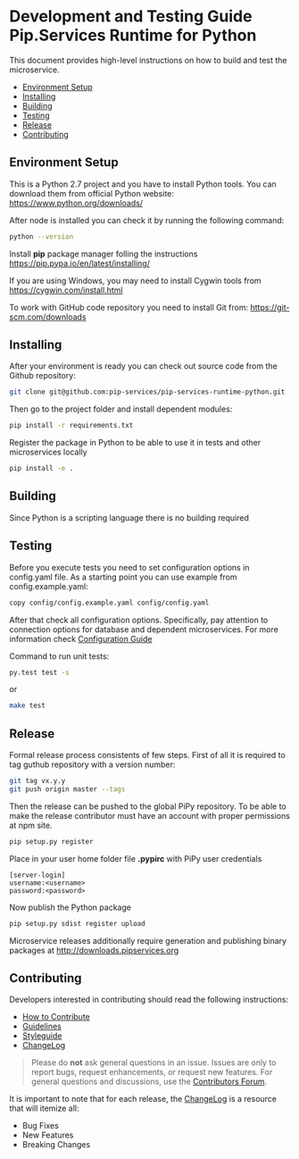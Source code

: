 # Development and Testing Guide <br/> Pip.Services Runtime for Python

This document provides high-level instructions on how to build and test the microservice.

* [Environment Setup](#setup)
* [Installing](#install)
* [Building](#build)
* [Testing](#test)
* [Release](#release)
* [Contributing](#contrib) 

## <a name="setup"></a> Environment Setup

This is a Python 2.7 project and you have to install Python tools. 
You can download them from official Python website: https://www.python.org/downloads/

After node is installed you can check it by running the following command:
```bash
python --version
```

Install **pip** package manager folling the instructions https://pip.pypa.io/en/latest/installing/ 

If you are using Windows, you may need to install Cygwin tools from https://cygwin.com/install.html

To work with GitHub code repository you need to install Git from: https://git-scm.com/downloads

## <a name="install"></a> Installing

After your environment is ready you can check out source code from the Github repository:
```bash
git clone git@github.com:pip-services/pip-services-runtime-python.git
```

Then go to the project folder and install dependent modules:
```bash
pip install -r requirements.txt
```

Register the package in Python to be able to use it in tests and other microservices locally
```bash
pip install -e .
```

## <a name="build"></a> Building

Since Python is a scripting language there is no building required

## <a name="test"></a> Testing

Before you execute tests you need to set configuration options in config.yaml file.
As a starting point you can use example from config.example.yaml:

```bash
copy config/config.example.yaml config/config.yaml
``` 

After that check all configuration options. Specifically, pay attention to connection options
for database and dependent microservices. For more information check [Configuration Guide](Configuration.md) 

Command to run unit tests:
```bash
py.test test -s
```
or
```bash
make test
```

## <a name="release"></a> Release

Formal release process consistents of few steps. 
First of all it is required to tag guthub repository with a version number:

```bash
git tag vx.y.y
git push origin master --tags
```

Then the release can be pushed to the global PiPy repository. 
To be able to make the release contributor must have an account with proper
permissions at npm site.

```bash
pip setup.py register
```

Place in your user home folder file **.pypirc** with PiPy user credentials
```text
[server-login]
username:<username>
password:<password>
```

Now publish the Python package
```bash
pip setup.py sdist register upload
```

Microservice releases additionally require generation and publishing 
binary packages at http://downloads.pipservices.org


## <a name="contrib"></a> Contributing

Developers interested in contributing should read the following instructions:

- [How to Contribute](http://www.pipservices.org/contribute/)
- [Guidelines](http://www.pipservices.org/contribute/guidelines)
- [Styleguide](http://www.pipservices.org/contribute/styleguide)
- [ChangeLog](../CHANGELOG.md)

> Please do **not** ask general questions in an issue. Issues are only to report bugs, request
  enhancements, or request new features. For general questions and discussions, use the
  [Contributors Forum](http://www.pipservices.org/forums/forum/contributors/).

It is important to note that for each release, the [ChangeLog](../CHANGELOG.md) is a resource that will
itemize all:

- Bug Fixes
- New Features
- Breaking Changes
